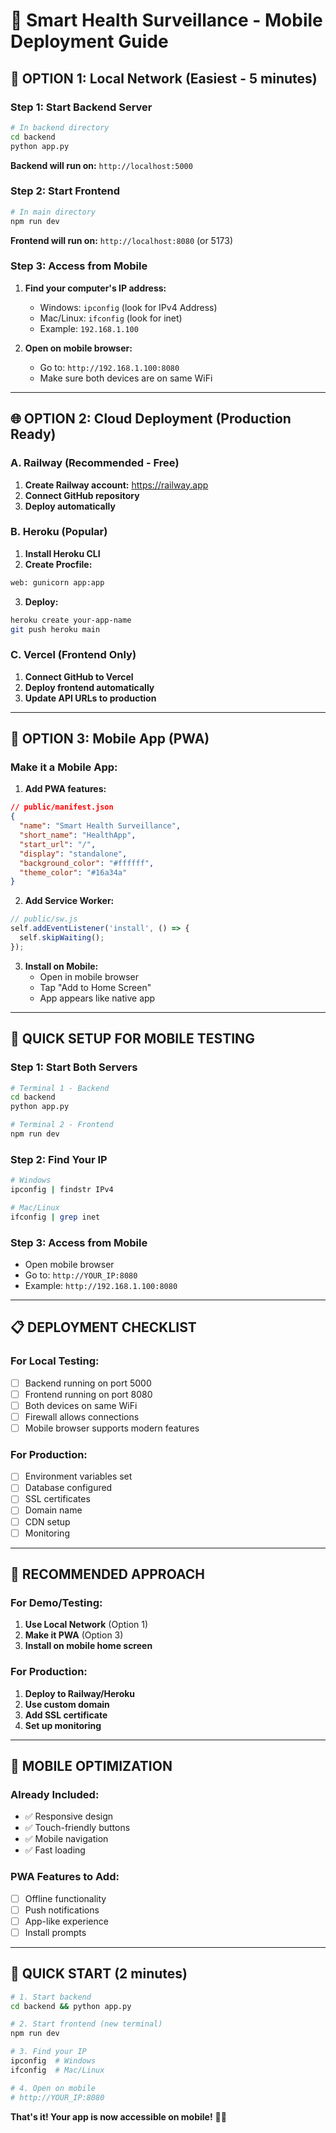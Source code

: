 # 📱 Smart Health Surveillance - Mobile Deployment Guide

## 🚀 **OPTION 1: Local Network (Easiest - 5 minutes)**

### **Step 1: Start Backend Server**
```bash
# In backend directory
cd backend
python app.py
```
**Backend will run on:** `http://localhost:5000`

### **Step 2: Start Frontend**
```bash
# In main directory
npm run dev
```
**Frontend will run on:** `http://localhost:8080` (or 5173)

### **Step 3: Access from Mobile**
1. **Find your computer's IP address:**
   - Windows: `ipconfig` (look for IPv4 Address)
   - Mac/Linux: `ifconfig` (look for inet)
   - Example: `192.168.1.100`

2. **Open on mobile browser:**
   - Go to: `http://192.168.1.100:8080`
   - Make sure both devices are on same WiFi

---

## 🌐 **OPTION 2: Cloud Deployment (Production Ready)**

### **A. Railway (Recommended - Free)**
1. **Create Railway account:** https://railway.app
2. **Connect GitHub repository**
3. **Deploy automatically**

### **B. Heroku (Popular)**
1. **Install Heroku CLI**
2. **Create Procfile:**
```txt
web: gunicorn app:app
```
3. **Deploy:**
```bash
heroku create your-app-name
git push heroku main
```

### **C. Vercel (Frontend Only)**
1. **Connect GitHub to Vercel**
2. **Deploy frontend automatically**
3. **Update API URLs to production**

---

## 📱 **OPTION 3: Mobile App (PWA)**

### **Make it a Mobile App:**
1. **Add PWA features:**
```json
// public/manifest.json
{
  "name": "Smart Health Surveillance",
  "short_name": "HealthApp",
  "start_url": "/",
  "display": "standalone",
  "background_color": "#ffffff",
  "theme_color": "#16a34a"
}
```

2. **Add Service Worker:**
```javascript
// public/sw.js
self.addEventListener('install', () => {
  self.skipWaiting();
});
```

3. **Install on Mobile:**
   - Open in mobile browser
   - Tap "Add to Home Screen"
   - App appears like native app

---

## 🔧 **QUICK SETUP FOR MOBILE TESTING**

### **Step 1: Start Both Servers**
```bash
# Terminal 1 - Backend
cd backend
python app.py

# Terminal 2 - Frontend  
npm run dev
```

### **Step 2: Find Your IP**
```bash
# Windows
ipconfig | findstr IPv4

# Mac/Linux
ifconfig | grep inet
```

### **Step 3: Access from Mobile**
- Open mobile browser
- Go to: `http://YOUR_IP:8080`
- Example: `http://192.168.1.100:8080`

---

## 📋 **DEPLOYMENT CHECKLIST**

### **For Local Testing:**
- [ ] Backend running on port 5000
- [ ] Frontend running on port 8080
- [ ] Both devices on same WiFi
- [ ] Firewall allows connections
- [ ] Mobile browser supports modern features

### **For Production:**
- [ ] Environment variables set
- [ ] Database configured
- [ ] SSL certificates
- [ ] Domain name
- [ ] CDN setup
- [ ] Monitoring

---

## 🎯 **RECOMMENDED APPROACH**

### **For Demo/Testing:**
1. **Use Local Network** (Option 1)
2. **Make it PWA** (Option 3)
3. **Install on mobile home screen**

### **For Production:**
1. **Deploy to Railway/Heroku**
2. **Use custom domain**
3. **Add SSL certificate**
4. **Set up monitoring**

---

## 📱 **MOBILE OPTIMIZATION**

### **Already Included:**
- ✅ Responsive design
- ✅ Touch-friendly buttons
- ✅ Mobile navigation
- ✅ Fast loading

### **PWA Features to Add:**
- [ ] Offline functionality
- [ ] Push notifications
- [ ] App-like experience
- [ ] Install prompts

---

## 🚀 **QUICK START (2 minutes)**

```bash
# 1. Start backend
cd backend && python app.py

# 2. Start frontend (new terminal)
npm run dev

# 3. Find your IP
ipconfig  # Windows
ifconfig  # Mac/Linux

# 4. Open on mobile
# http://YOUR_IP:8080
```

**That's it! Your app is now accessible on mobile!** 📱✨
